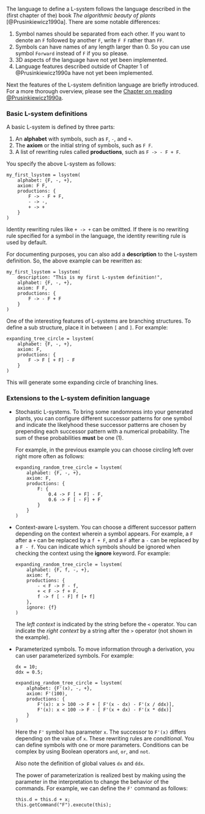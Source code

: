 The language to define a L-system follows the language described in the (first
chapter of the) book
*The algorithmic beauty of plants* [@Prusinkiewicz1990a]. There are some
notable differences:

1.  Symbol names should be separated from each other. If you want to denote an
    `F` followed by another `F`, write `F F` rather than `FF`.
2.  Symbols can have names of any length larger than 0. So you can use symbol
    `Forward` instead of `F` if you so please.
3.  3D aspects of the language have not yet been implemented.
4.  Language features described outside of Chapter 1 of @Prusinkiewicz1990a
    have not yet been implemented.

Next the features of the L-system definition language are briefly introduced.
For a more thorough overview, please see the [Chapter on reading
@Prusinkiewicz1990a](#reading). 

### Basic L-system definitions

A basic L-system is defined by three parts:

1.  An **alphabet** with symbols, such as `F`, `-`, and `+`.
2.  The **axiom** or the initial string of symbols, such as `F F`.
3.  A list of rewriting rules called **productions**, such as `F -> - F + F`.

You specify the above L-system as follows:

```{.lsystem}
my_first_lsystem = lsystem(
    alphabet: {F, -, +},
    axiom: F F,
    productions: {
        F -> - F + F,
        - -> -,
        + -> +
    }
)
```

Identity rewriting rules like `+ -> +` can be omitted. If there is no
rewriting rule specified for a symbol in the language, the identity rewriting
rule is used by default.

For documenting purposes, you can also add a **description** to the L-system
definition. So, the above example can be rewritten as:

```{.lsystem}
my_first_lsystem = lsystem(
    description: "This is my first L-system definition!",
    alphabet: {F, -, +},
    axiom: F F,
    productions: {
        F -> - F + F
    }
)
```

One of the interesting features of L-systems are branching structures. To
define a sub structure, place it in between `[` and `]`. For example:

```{.lsystem}
expanding_tree_circle = lsystem(
    alphabet: {F, -, +},
    axiom: F,
    productions: {
        F -> F [ + F] - F
    }
)
```

This will generate some expanding circle of branching lines.


### Extensions to the L-system definition language

-   Stochastic L-systems. To bring some randomness into your generated plants,
    you can configure different successor patterns for one symbol and indicate
    the likelyhood these successor patterns are chosen by prepending each
    successor pattern with a
    numerical probability. The sum of these probabilities **must** be one (1).

    For example, in the previous example you can choose circling left over
    right more often as follows:

    ```{.lsystem}
    expanding_random_tree_circle = lsystem(
        alphabet: {F, -, +},
        axiom: F,
        productions: {
            F: {
                0.4 -> F [ + F] - F,
                0.6 -> F [ - F] + F
            }
        }
    )

    ```

-   Context-aware L-system. You can choose a different successor pattern
    depending on the context wherein a symbol appears. For example, a `F`
    after a `+` can be replaced by a `f + F`, and a `F` after a `-` can be
    replaced by a `F - f`. You can indicate which symbols should be
    ignored when checking the context using the **ignore** keyword. For
    example:
    

    ```{.lsystem}
    expanding_random_tree_circle = lsystem(
        alphabet: {F, f, -, +},
        axiom: f,
        productions: {
            - < F -> F - f,
            + < F -> f + F.
            f -> f [ - F] f [+ f]
        },
        ignore: {f}
    )

    ```

    The *left context* is indicated by the string before the `<` operator. You
    can indicate the *right context* by a string after the `>` operator (not
    shown in the example).
     
-   Parameterized symbols. To move information through a derivation, you can
    user parameterized symbols. For example:
    

    ```{.lsystem}
    dx = 10;
    ddx = 0.5;

    expanding_random_tree_circle = lsystem(
        alphabet: {F'(x), -, +},
        axiom: F'(100),
        productions: {
            F'(x): x > 100 -> F + [ F'(x - dx) - F'(x / ddx)],
            F'(x): x < 100 -> F - [ F'(x + dx) - F'(x * ddx)]
        }
    )

    ```

    Here the `F'` symbol has parameter `x`. The successor to `F'(x)` differs
    depending on the value of `x`. These rewriting rules are *conditional*.
    You can define symbols with one or more parameters. Conditions can be
    complex by using Boolean operators `and`, `or`, and `not`. 

    Also note the definition of global values `dx` and `ddx`.

    The power of parameterization is realized best by making using the
    parameter in the interpretation to change the behavior of the commands.
    For example, we can define the `F'` command as follows:

    ```
    this.d = this.d + x;
    this.getCommand("F").execute(this);
    ```

